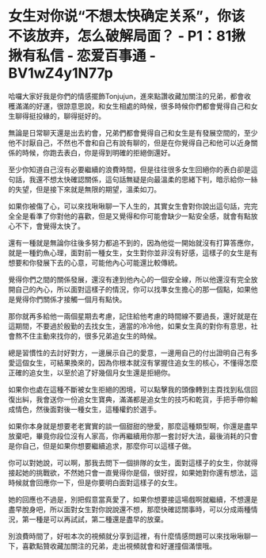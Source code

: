 # 女生对你说“不想太快确定关系”，你该不该放弃，怎么破解局面？ - P1：81揪揪有私信 - 恋爱百事通 - BV1wZ4y1N77p

哈囉大家好我是你們的情感擺飾Tonjujun，進來點讚收藏加關注的兄弟，都會收穫滿滿的好運，很諒意思說，和女生相處的時候，很多時候你們都會覺得自己和女生聊得挺投緣的，聊得挺好的。

無論是日常聊天還是出去約會，兄弟們都會覺得自己和女生是有發展空間的，至少他不討厭自己，不然也不會和自己有說有聊的，但是在你覺得自己和他可以近身關係的時候，你跑去表白，你是得到明確的拒絕倒還好。

至少你知道自己沒有必要繼續的浪費時間，但是往往很多女生回絕你的表白卻是這句話，我還不想太快確認關係，這句話無疑是向最溫柔的思緒下判，暗示給你一絲的失望，但是接下來就是無限的期望，溫柔如刀。

如果你被傷了心，可以來找啾啾聊一下人生的，其實女生會對你說出這句話，完完全全是看準了你對他的喜歡，但是又覺得和你可能會缺少一點安全感，就會有點放心不下，會覺得太快了。

還有一種就是無論你往後多努力都追不到的，因為他從一開始就沒有打算答應你，就是一種釣魚心理，面對前一種女生，女生對你並非沒有好感，這樣子的女生是有想要和你發展下去的心意，可能他內心可能還比較傳統。

覺得你們之間的關係發展，還沒有達到他內心的一個安全線，所以他還沒有完全放開自己的內心，所以面對這樣子的情況，你可以找準女生擔心的那一個點，如果他是覺得你們關係才接觸一個月有點快。

那你就再多給他一兩個星期去考慮，記住給他考慮的時間線不要過長，還好就是在這期間，不要過於殷勤的去找女生，適當的冷冷他，如果女生真的對你有意思，社會熬不住主動來找你的，很多兄弟追女生的時候。

總是習慣性的去討好對方，一邊展示自己的愛意，一邊用自己的付出證明自己有多愛這個女生，可結果換來的，因為你根本就沒有掌握住追女生的核心，不懂得怎麼正確的追女生，以至於追了好幾個月女生還是拒絕你。

如果你也處在這種不斷被女生拒絕的困境，可以點擊我的頭像轉到主頁找到私信回復出糾，我會送你一份追女生寶典，滿滿都是追女生的技巧和乾貨，手把手帶你輸成情色，然後面對後一種女生，這種權釣於選手。

如果你本身就是想要老老實實的談一個甜甜的戀愛，那麼這種類型啊，你還是盡早放棄吧，畢竟你段位沒有人家高，你再繼續用你那一套討好大法，最後消耗的只會是你自己，但是如果你想要繼續追求，那麼你可以這樣子做。

你可以對她說，可以啊，那我去問下一個排隊的女生，面對這樣子的女生，你就得接起她的挑戰欲，不然她只會一直覺得你是個，很好捏，如果她對你還有想法，這時候就會回應你一下，但是你要明白面對這樣子的女生。

她的回應也不過是，別把假意當真愛了，如果你想要接這場戲啊就繼續，不想還是盡早脫身吧，所以面對女生對你說說還不想，那麼快確認關事時，可以分成兩種情況，第一種是可以再試試，第二種還是盡早的放棄。

別浪費時間了，好啦本次的視頻就分享到這裡，有什麼情感問題可以來找啾啾聊一下，喜歡點贊收藏加關注的兄弟，走出視頻就會和好運撞個滿懷哦。

